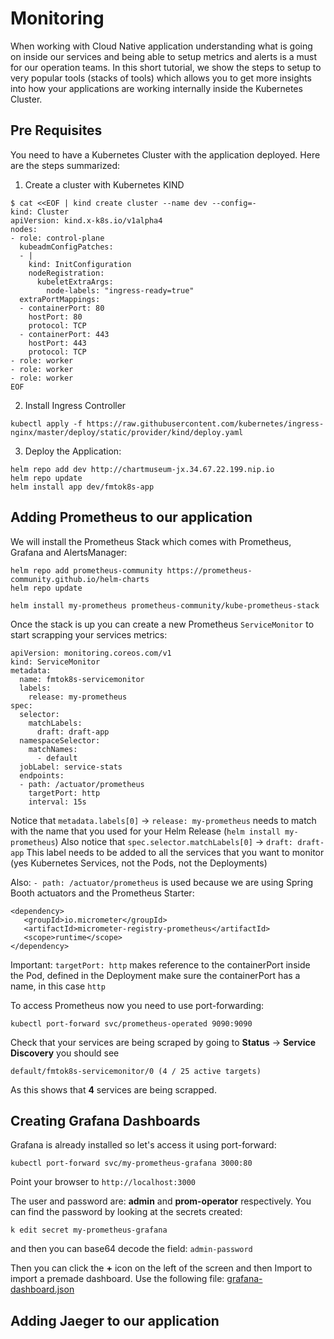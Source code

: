 # Monitoring

When working with Cloud Native application understanding what is going on inside our services and being able to setup metrics and alerts is a must for our operation teams. 
In this short tutorial, we show the steps to setup to very popular tools (stacks of tools) which allows you to get more insights into how your applications are working internally inside the Kubernetes Cluster.

## Pre Requisites
You need to have a Kubernetes Cluster with the application deployed. Here are the steps summarized: 

1) Create a cluster with Kubernetes KIND

```
$ cat <<EOF | kind create cluster --name dev --config=-
kind: Cluster
apiVersion: kind.x-k8s.io/v1alpha4
nodes:
- role: control-plane
  kubeadmConfigPatches:
  - |
    kind: InitConfiguration
    nodeRegistration:
      kubeletExtraArgs:
        node-labels: "ingress-ready=true"
  extraPortMappings:
  - containerPort: 80
    hostPort: 80
    protocol: TCP
  - containerPort: 443
    hostPort: 443
    protocol: TCP
- role: worker
- role: worker
- role: worker
EOF
```

2) Install Ingress Controller
```
kubectl apply -f https://raw.githubusercontent.com/kubernetes/ingress-nginx/master/deploy/static/provider/kind/deploy.yaml

```
3) Deploy the Application:

```
helm repo add dev http://chartmuseum-jx.34.67.22.199.nip.io
helm repo update
helm install app dev/fmtok8s-app
```



## Adding Prometheus to our application

We will install the Prometheus Stack which comes with Prometheus, Grafana and AlertsManager: 

```
helm repo add prometheus-community https://prometheus-community.github.io/helm-charts
helm repo update

helm install my-prometheus prometheus-community/kube-prometheus-stack
```

Once the stack is up you can create a new Prometheus `ServiceMonitor` to start scrapping your services metrics:

```
apiVersion: monitoring.coreos.com/v1
kind: ServiceMonitor
metadata:
  name: fmtok8s-servicemonitor
  labels:
    release: my-prometheus
spec:
  selector:
    matchLabels:
      draft: draft-app
  namespaceSelector:
    matchNames:
      - default
  jobLabel: service-stats
  endpoints:
  - path: /actuator/prometheus
    targetPort: http
    interval: 15s
```

Notice that `metadata.labels[0]` -> `release: my-prometheus` needs to match with the name that you used for your Helm Release (`helm install my-prometheus`) 
Also notice that `spec.selector.matchLabels[0]` -> `draft: draft-app` This label needs to be added to all the services that you want to monitor (yes Kubernetes Services, not the Pods, not the Deployments) 

Also: `- path: /actuator/prometheus` is used because we are using Spring Booth actuators and the Prometheus Starter: 
```
<dependency>
   <groupId>io.micrometer</groupId>
   <artifactId>micrometer-registry-prometheus</artifactId>
   <scope>runtime</scope>
</dependency>
```

Important: `targetPort: http` makes reference to the containerPort inside the Pod, defined in the Deployment make sure the containerPort has a name, in this case `http`

To access Prometheus now you need to use port-forwarding:

```
kubectl port-forward svc/prometheus-operated 9090:9090
```

Check that your services are being scraped by going to **Status** -> **Service Discovery** you should see 
```
default/fmtok8s-servicemonitor/0 (4 / 25 active targets)
```

As this shows that **4** services are being scrapped. 


## Creating Grafana Dashboards

Grafana is already installed so let's access it using port-forward:

```
kubectl port-forward svc/my-prometheus-grafana 3000:80 
```

Point your browser to `http://localhost:3000`

The user and password are: **admin** and **prom-operator** respectively. You can find the password by looking at the secrets created: 

```
k edit secret my-prometheus-grafana
```

and then you can base64 decode the field: `admin-password`

Then you can click the **+** icon on the left of the screen and then Import to import a premade dashboard. Use the following file: [grafana-dashboard.json]()


## Adding Jaeger to our application


